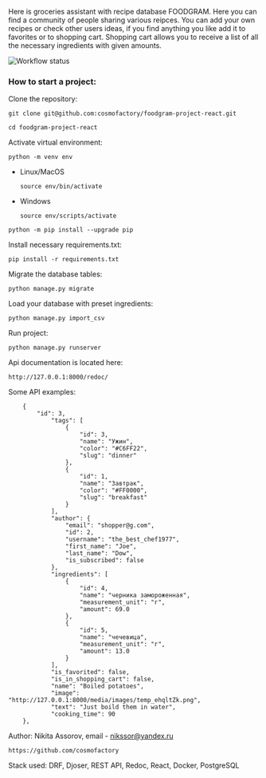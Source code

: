 Here is groceries assistant with recipe database FOODGRAM. Here you can find a community of people sharing various reipces. 
You can add your own recipes or check other users ideas, if you find anything you like add it to favorites or to shopping cart.
Shopping cart allows you to receive a list of all the necessary ingredients with given amounts.


![Workflow status](https://github.com/cosmofactory/foodgram-project-react/actions/workflows/foodgram_workflow.yml/badge.svg)

### How to start a project:

Clone the repository:

```
git clone git@github.com:cosmofactory/foodgram-project-react.git
```

```
cd foodgram-project-react
```

Activate virtual environment:

```
python -m venv env
```

* Linux/MacOS

    ```
    source env/bin/activate
    ```

* Windows

    ```
    source env/scripts/activate
    ```

```
python -m pip install --upgrade pip
```

Install necessary requirements.txt:

```
pip install -r requirements.txt
```

Migrate the database tables:

```
python manage.py migrate
```

Load your database with preset ingredients:

```
python manage.py import_csv
```

Run project:

```
python manage.py runserver
```

Api documentation is located here:

```
http://127.0.0.1:8000/redoc/
```

Some API examples:

```
    {
        "id": 3,
            "tags": [
                {
                    "id": 3,
                    "name": "Ужин",
                    "color": "#C6FF22",
                    "slug": "dinner"
                },
                {
                    "id": 1,
                    "name": "Завтрак",
                    "color": "#FF0000",
                    "slug": "breakfast"
                }
            ],
            "author": {
                "email": "shopper@g.com",
                "id": 2,
                "username": "the_best_chef1977",
                "first_name": "Joe",
                "last_name": "Dow",
                "is_subscribed": false
            },
            "ingredients": [
                {
                    "id": 4,
                    "name": "черника замороженная",
                    "measurement_unit": "г",
                    "amount": 69.0
                },
                {
                    "id": 5,
                    "name": "чечевица",
                    "measurement_unit": "г",
                    "amount": 13.0
                }
            ],
            "is_favorited": false,
            "is_in_shopping_cart": false,
            "name": "Boiled potatoes",
            "image": "http://127.0.0.1:8000/media/images/temp_ehqltZk.png",
            "text": "Just boild them in water",
            "cooking_time": 90
    },
```

Author:
Nikita Assorov, email - nikssor@yandex.ru

```
https://github.com/cosmofactory
```
Stack used: DRF, Djoser, REST API, Redoc, React, Docker, PostgreSQL
